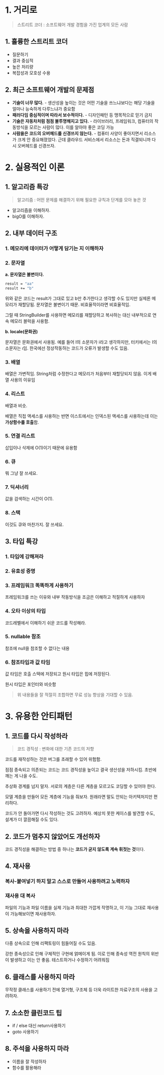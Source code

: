 # 1. 거리로

> 스트리트 코더 : 소프트웨어 개발 경험을 가진 업계의 모든 사람

## 1. 훌륭한 스트리트 코더

- 질문하기
- 결과 중심적
- 높은 처리량
- 복잡성과 모호성 수용

## 2. 최근 소프트웨어 개발의 문제점

- **기술이 너무 많다.** - 생산성을 높이는 것은 어떤 기술을 쓰느냐보다는 해당 기술을 얼마나 능숙하게 다루느냐가 중요함
- **패러다임 중심적이며 따라서 보수적이다.** - 디자인패턴 등 맹목적으로 믿기 금지
- **기술은 자동차처럼 점점 불투명해지고 있다.** - 라이브러리, 프레임워크, 컴퓨터의 작동방식을 모르는 사람이 많다. 이를 알아야 좋은 코딩 가능
- **사람을은 코드의 오버헤드를 신경쓰지 않는다.** - 컴퓨터 사양이 좋아지면서 리소스가 크게 안 중요해졌었다. 근데 클라우드 서비스에서 리소스는 돈과 직결되니까 다시 오버헤드를 신경쓰자.

# 2. 실용적인 이론

## 1. 알고리즘 특강

> 알고리즘 : 어떤 문제를 해결하기 위해 필요한 규칙과 단계를 모아 놓은 것

- 알고리즘을 이해하자.
- bigO를 이해하자.

## 2. 내부 데이터 구조

### 1. 메모리에 데이터가 어떻게 담기는 지 이해하자

### 2. 문자열

**a. 문자열은 불변이다.**

```bash
result = "aa"
result += "b"
```

위와 같은 코드는 result가 그대로 있고 b만 추가한다고 생각할 수도 있지만 실제론 메모리가 재할당됨. 문자열은 불변이기 때문. 비효율적이라면 비효율적임.

그럴 때 StringBuilder를 사용하면 메모리를 재할당하고 복사하는 대신 내부적으로 연속 메모리 블럭을 사용함.

**b. locale(문화권)**

문자열은 문화권에서 사용됨. 예를 들어 I의 소문자가 i라고 생각하지만, 터키에서는 I의 소문자는 ı임. 한국에선 정상작동하는 코드가 오류가 발생할 수도 있음.

### 3. 배열

배열은 가변적임. String처럼 수정한다고 메모리가 처음부터 재할당되지 않음. 이게 배열 사용의 이유임

### 4. 리스트

배열과 비슷.

배열은 직접 액세스를 사용하는 반면 이스트에서는 인덱스된 액세스를 사용하는데 이는 **가상함수를 호출**함.

### 5. 연결 리스트

삽입이나 삭제에 O(1)이기 때문에 유용함

### 6. 큐

뭐 그냥 잘 쓰세요.

### 7. 딕셔너리

값을 검색하는 시간이 O(1).

### 8. 스택

이것도 큐와 마찬가지. 잘 쓰세요.

## 3. 타입 특강

### 1. 타입에 강해져라

### 2. 유효성 증명

### 3. 프레임워크 똑똑하게 사용하기

프레임워크를 쓰는 이유와 내부 작동방식을 조금은 이해하고 적절하게 사용하자

### 4. 오타 이상의 타입

코드레벨에서 이해하기 쉬운 코드를 작성해라.

### 5. nullable 참조

참조에 null을 참조할 수 없다는 내용

### 6. 참조타입과 값 타임

값 타임은 호출 스택에 저장되고 원시 타입은 힙에 저장된다.

원시 타입은 포인터와 비슷함

> 위 내용들을 잘 적절히 조합하면 무료 성능 향상을 기대할 수 있음.

# 3. 유용한 안티패턴

## 1. 코드를 다시 작성하라

> 코드 경직성 : 변화에 대한 기존 코드의 저항

코드를 재작성하는 것은 버그를 초래할 수 있어 위험함.

점점 종속되고 의존되는 코드는 코드 경직성을 높이고 결국 생산성을 저하시킴. 초반에 깨는 게 나을 수도.

추상화 경계를 넘지 말자. 서로의 계층은 다른 계층을 모르고도 코딩할 수 있어야 한다.

모델 계층을 만들어 모든 계층에 기능을 줘보자. 원래라면 말도 안되는 아키텍처지만 편리하다.

코드가 안 돌아가면 다시 작성하는 것도 고려하자. 예상치 못한 케이스를 발견할 수도, 설계가 더 깔끔해질 수도 있다.

## 2. 코드가 멈추지 않았어도 개선하자

코드 경직성을 해결하는 방법 중 하나는 **코드가 굳지 않도록 계속 휘젓는 것**이다.

## 4. 재사용

### 복사-붙여넣기 하지 말고 스스로 만들어 사용하려고 노력하자

### 재사용 대 복사

파일의 기능과 파일 이름을 실제 기능과 최대한 가깝게 작명하고, 이 기능 그대로 재사용이 가능해보이면 재사용하자.

## 5. 상속을 사용하지 마라

다중 상속으로 인해 리팩토링이 힘들어질 수도 있음.

강한 종속성으로 인해 구체적인 구현에 얽메이게 됨. 이로 인해 종속성 역전 원칙의 위반이 발생하고 이는 안 좋음. 테스트하거나 수정하기 어려워짐

## 6. 클래스를 사용하지 마라

무작정 클래스를 사용하기 전에 열거형, 구조체 등 더욱 라이트한 자료구조의 사용을 고려하자.

## 7. 소소한 클린코드 팁

- if / else 대신 return사용하기
- goto 사용하기

## 8. 주석을 사용하지 마라

- 이름을 잘 작성하자
- 함수를 활용해라
